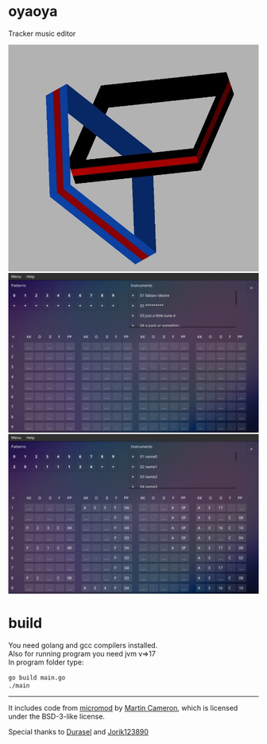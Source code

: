 # oyaoya
Tracker music editor

![](etc/logo.jpg)
![](etc/screenshot_1.png)
![](etc/screenshot_2.png)

# build

You need golang and gcc compilers installed.                                                
Also for running program you need jvm v=>17                                              
In program folder type:
```
go build main.go
./main
```
---

It includes code from [micromod](https://github.com/martincameron/micromod) by [Martin Cameron](https://github.com/martincameron), which is licensed under the BSD-3-like license.  

Special thanks to [Durasel](https://github.com/durasel74) and [Jorik123890](https://github.com/Jorik123890)
